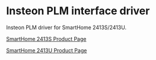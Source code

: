 # Insteon PLM interface driver

Insteon PLM driver for SmartHome 2413S/2413U.

<a href="http://www.smarthome.com/powerlinc-modem-insteon-2413s-serial-interface-dual-band.html" target="_blank">SmartHome 2413S Product Page</a>

<a href="http://www.smarthome.com/powerlinc-modem-insteon-2413u-usb-interface-dual-band.html" target="_blank">SmartHome 2413U Product Page</a>

